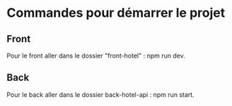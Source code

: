 # Commandes pour démarrer le projet 


## Front
Pour le front aller dans le dossier "front-hotel" : npm run dev.

## Back
Pour le back aller dans le dossier back-hotel-api : npm run start.
